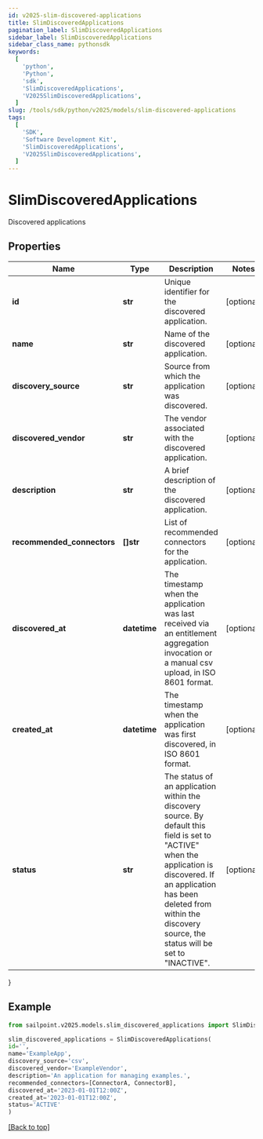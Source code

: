 ```yaml
---
id: v2025-slim-discovered-applications
title: SlimDiscoveredApplications
pagination_label: SlimDiscoveredApplications
sidebar_label: SlimDiscoveredApplications
sidebar_class_name: pythonsdk
keywords:
  [
    'python',
    'Python',
    'sdk',
    'SlimDiscoveredApplications',
    'V2025SlimDiscoveredApplications',
  ]
slug: /tools/sdk/python/v2025/models/slim-discovered-applications
tags:
  [
    'SDK',
    'Software Development Kit',
    'SlimDiscoveredApplications',
    'V2025SlimDiscoveredApplications',
  ]
---
```


# SlimDiscoveredApplications

Discovered applications

## Properties

| Name | Type | Description | Notes |
| --- | --- | --- | --- |
| **id** | **str** | Unique identifier for the discovered application. | [optional] |
| **name** | **str** | Name of the discovered application. | [optional] |
| **discovery_source** | **str** | Source from which the application was discovered. | [optional] |
| **discovered_vendor** | **str** | The vendor associated with the discovered application. | [optional] |
| **description** | **str** | A brief description of the discovered application. | [optional] |
| **recommended_connectors** | **[]str** | List of recommended connectors for the application. | [optional] |
| **discovered_at** | **datetime** | The timestamp when the application was last received via an entitlement aggregation invocation or a manual csv upload, in ISO 8601 format. | [optional] |
| **created_at** | **datetime** | The timestamp when the application was first discovered, in ISO 8601 format. | [optional] |
| **status** | **str** | The status of an application within the discovery source. By default this field is set to \"ACTIVE\" when the application is discovered. If an application has been deleted from within the discovery source, the status will be set to \"INACTIVE\". | [optional] |

}

## Example

```python
from sailpoint.v2025.models.slim_discovered_applications import SlimDiscoveredApplications

slim_discovered_applications = SlimDiscoveredApplications(
id='',
name='ExampleApp',
discovery_source='csv',
discovered_vendor='ExampleVendor',
description='An application for managing examples.',
recommended_connectors=[ConnectorA, ConnectorB],
discovered_at='2023-01-01T12:00Z',
created_at='2023-01-01T12:00Z',
status='ACTIVE'
)

```

[[Back to top]](#)
